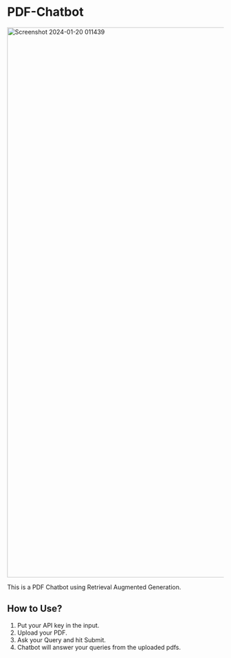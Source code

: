 # PDF-Chatbot
<img width="1280" alt="Screenshot 2024-01-20 011439" src="https://github.com/Romsiter/PDF-Chatbot/assets/101283025/3bdf451d-f21e-43d2-833b-9f32cea2b35c">

This is a PDF Chatbot using Retrieval Augmented Generation.
<br>
## How to Use?
 1) Put your API key in the input.
 2) Upload your PDF.
 3) Ask your Query and hit Submit.
 4) Chatbot will answer your queries from the uploaded pdfs.
